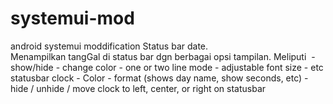 systemui-mod
============
android systemui moddification
Status bar date.
Menampilkan tangGal di status bar dgn berbagai opsi tampilan.
Meliputi 
-show/hide
- change color
- one or two line mode
- adjustable font size
- etc
statusbar clock
- Color
- format (shows day name, show seconds, etc)
-hide / unhide
/ move clock to left, center, or right on statusbar
 
